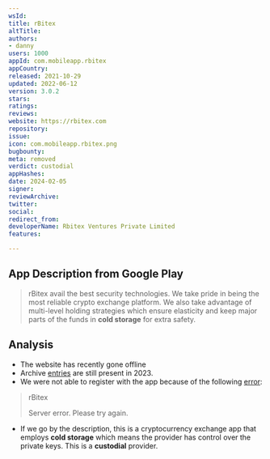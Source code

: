```yaml
---
wsId: 
title: rBitex
altTitle: 
authors:
- danny
users: 1000
appId: com.mobileapp.rbitex
appCountry: 
released: 2021-10-29
updated: 2022-06-12
version: 3.0.2
stars: 
ratings: 
reviews: 
website: https://rbitex.com
repository: 
issue: 
icon: com.mobileapp.rbitex.png
bugbounty: 
meta: removed
verdict: custodial
appHashes: 
date: 2024-02-05
signer: 
reviewArchive: 
twitter: 
social: 
redirect_from: 
developerName: Rbitex Ventures Private Limited
features: 

---
```


## App Description from Google Play 

> rBitex avail the best security technologies. We take pride in being the most reliable crypto exchange platform. We also take advantage of multi-level holding strategies which ensure elasticity and keep major parts of the funds in **cold storage** for extra safety. 

## Analysis 

- The website has recently gone offline
- Archive [entries](https://web.archive.org/web/20230122163730/https://rbitex.com/) are still present in 2023. 
- We were not able to register with the app because of the following [error](https://twitter.com/BitcoinWalletz/status/1663476399657697283): 

> rBitex 
>
> Server error. Please try again. 

- If we go by the description, this is a cryptocurrency exchange app that employs **cold storage** which means the provider has control over the private keys. This is a **custodial** provider.  